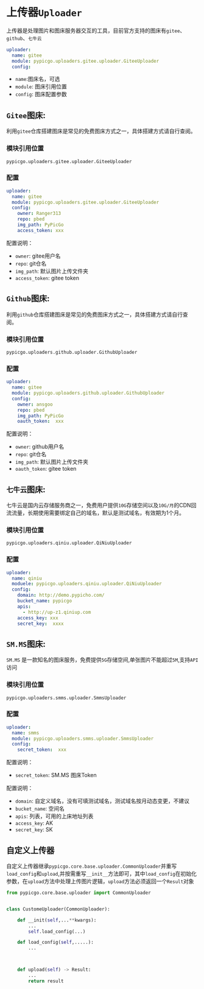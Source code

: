 
# 上传器`Uploader`

上传器是处理图片和图床服务器交互的工具，目前官方支持的图床有`gitee`、`github`、`七牛云`

```yaml
uploader:
  name: gitee
  module: pypicgo.uploaders.gitee.uploader.GiteeUploader
  config:

```

- `name`:图床名，可选
- `module`: 图床引用位置
- `config`: 图床配置参数

## `Gitee`图床:

利用`gitee`仓库搭建图床是常见的免费图床方式之一，具体搭建方式请自行查阅。

### 模块引用位置

`pypicgo.uploaders.gitee.uploader.GiteeUploader`


### 配置

```yaml
uploader:
  name: gitee
  module: pypicgo.uploaders.gitee.uploader.GiteeUploader
  config:
    owner: Ranger313
    repo: pbed
    img_path: PyPicGo
    access_token: xxx
```

配置说明：

- `owner`: gitee用户名
- `repo`: git仓名
- `img_path`: 默认图片上传文件夹
- `access_token`: gitee token


## `Github`图床:

利用`github`仓库搭建图床是常见的免费图床方式之一，具体搭建方式请自行查阅。

### 模块引用位置

`pypicgo.uploaders.github.uploader.GithubUploader`


### 配置

```yaml
uploader:
  name: gitee
  module: pypicgo.uploaders.github.uploader.GithubUploader
  config:
    owner: ansgoo
    repo: pbed
    img_path: PyPicGo
    oauth_token:  xxx
```

配置说明：

- `owner`: github用户名
- `repo`: git仓名
- `img_path`: 默认图片上传文件夹
- `oauth_token`: gitee token


## `七牛云`图床:

七牛云是国内云存储服务商之一，免费用户提供`10G`存储空间以及`10G/月`的CDN回流流量，长期使用需要绑定自己的域名，默认是测试域名，有效期为1个月。

### 模块引用位置

`pypicgo.uploaders.qiniu.uploader.QiNiuUploader`


### 配置

```yaml
uploader:
  name: qiniu
  moduele: pypicgo.uploaders.qiniu.uploader.QiNiuUploader
  config:
    domain: http://demo.pypicho.com/
    bucket_name: pypicgo
    apis:
      - http://up-z1.qiniup.com
    access_key: xxx
    secret_key:  xxxx
```
## `SM.MS`图床:

`SM.MS` 是一款知名的图床服务，免费提供`5G`存储空间,单张图片不能超过`5M`,支持`API`访问

### 模块引用位置

`pypicgo.uploaders.smms.uploader.SmmsUploader`


### 配置

```yaml
uploader:
  name: smms
  module: pypicgo.uploaders.smms.uploader.SmmsUploader
  config:
    secret_token:  xxx
```

配置说明：

- `secret_token`: SM.MS 图床Token

配置说明：

- `domain`: 自定义域名，没有可填测试域名，测试域名按月动态变更，不建议
- `bucket_name`: 空间名
- `apis`: 列表，可用的上床地址列表
- `access_key`: AK
- `secret_key`: SK

## 自定义上传器

自定义上传器继承`pypicgo.core.base.uploader.CommonUploader`并重写`load_config`和`upload`,并按需重写`__init__`方法即可，其中`load_config`在初始化参数，在`upload`方法中处理上传图片逻辑，`upload`方法必须返回一个`Result`对象

```python 
from pypicgo.core.base.uploader import CommonUploader


class CustomeUploader(CommonUploader):

    def __init(self,...**kwargs):
        ...
        self.load_config(...)

    def load_config(self,.....):
        ...



    def upload(self) -> Result:
        ...
        return result
```
